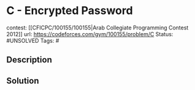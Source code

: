 # C - Encrypted Password

contest: [[CFICPC/100155/100155|Arab Collegiate Programming Contest 2012]]
url: https://codeforces.com/gym/100155/problem/C
Status: #UNSOLVED
Tags: #

## Description

## Solution

